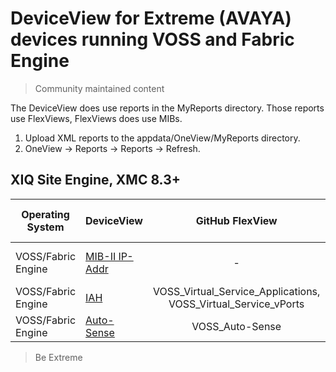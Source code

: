 # DeviceView for Extreme (AVAYA) devices running VOSS and Fabric Engine
>Community maintained content

The DeviceView does use reports in the MyReports directory. Those reports use FlexViews, FlexViews does use MIBs.

1. Upload XML reports to the appdata/OneView/MyReports directory.
2. OneView -> Reports -> Reports -> Refresh.

## XIQ Site Engine, XMC 8.3+


| Operating System | DeviceView   | GitHub FlexView   | XMC Build-in FlexView | Example   |
| ------- | ------------ |:----------:|:----------------:| --------- |
| VOSS/Fabric Engine |[MIB-II IP-Addr](xml/DeviceViewVossMIB2IP.xml)| - | MIB-2 IP Address Table |[png](sample/DeviceViewVossMIB2IP.PNG)|
| VOSS/Fabric Engine |[IAH](xml/DeviceViewVossIAH.xml)| VOSS_Virtual_Service_Applications, VOSS_Virtual_Service_vPorts | - |[png](sample/DeviceViewVossIAH.PNG)|
| VOSS/Fabric Engine |[Auto-Sense](xml/DeviceViewVossAutoSense.xml)| VOSS_Auto-Sense | - |[png](sample/DeviceViewVossAutoSense.png)|

>Be Extreme
